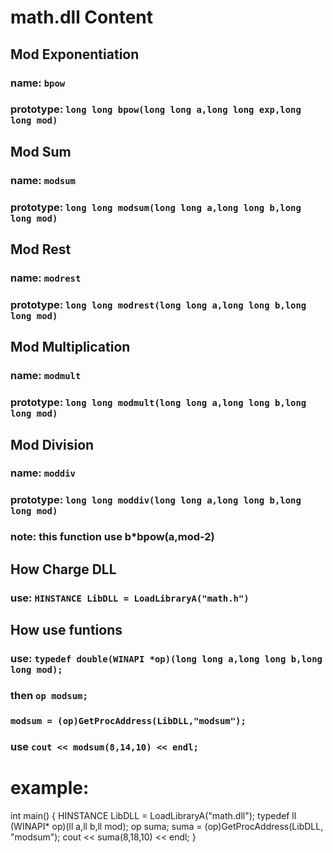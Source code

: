 # math.dll Content
## Mod Exponentiation
###   name: `bpow`
###   prototype: `long long bpow(long long a,long long exp,long long mod)`

## Mod Sum
###   name: `modsum`
###  prototype: `long long modsum(long long a,long long b,long long mod)`


## Mod Rest
###   name: `modrest`
###   prototype: `long long modrest(long long a,long long b,long long mod)`


## Mod Multiplication
###   name: `modmult`
###   prototype: `long long modmult(long long a,long long b,long long mod)`

## Mod Division
###   name: `moddiv`
###   prototype: `long long moddiv(long long a,long long b,long long mod)`
###   note: this function use b*bpow(a,mod-2)

## How Charge DLL
### use: `HINSTANCE LibDLL = LoadLibraryA("math.h")`

## How use funtions
### use: `typedef double(WINAPI *op)(long long a,long long b,long long mod);`
### then `op modsum;`
###     `modsum = (op)GetProcAddress(LibDLL,"modsum");`
### use  `cout << modsum(8,14,10) << endl;`
# example: 

int main()
{
    HINSTANCE LibDLL = LoadLibraryA("math.dll");
    typedef ll (WINAPI* op)(ll a,ll b,ll mod);
    op suma;
    suma = (op)GetProcAddress(LibDLL, "modsum");
    cout << suma(8,18,10) << endl;
}